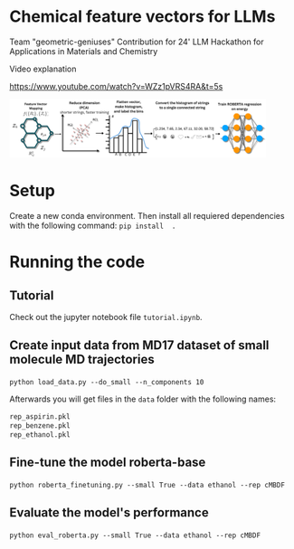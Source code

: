 # Chemical feature vectors for LLMs

Team "geometric-geniuses"
Contribution for 24' LLM Hackathon for Applications in Materials and Chemistry

Video explanation

https://www.youtube.com/watch?v=WZz1pVRS4RA&t=5s


<img src="scheme_new.png" width="90%" height="40%" />

# Setup
Create a new conda environment. Then install all requiered dependencies with the following command:
`pip install  .`


# Running the code

## Tutorial

Check out the jupyter notebook file `tutorial.ipynb`.


## Create input data from MD17 dataset of small molecule MD trajectories

`python load_data.py --do_small --n_components 10`

Afterwards you will get files in the `data` folder with the following names:

```
rep_aspirin.pkl
rep_benzene.pkl
rep_ethanol.pkl
```

## Fine-tune the model roberta-base

`python roberta_finetuning.py --small True --data ethanol --rep cMBDF`

## Evaluate the model's performance

`python eval_roberta.py --small True --data ethanol --rep cMBDF`
